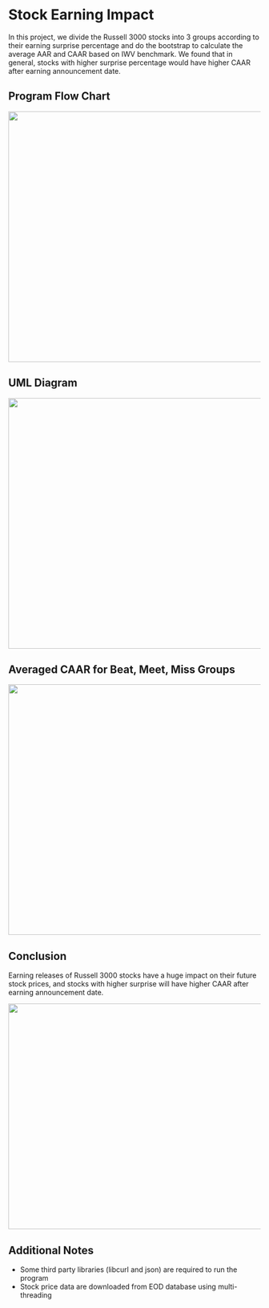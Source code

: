 # Stock Earning Impact

In this project, we divide the Russell 3000 stocks into 3 groups according to their earning surprise percentage and do the bootstrap to calculate the average AAR and CAAR based on IWV benchmark. We found that in general, stocks with higher surprise percentage would have higher CAAR after earning announcement date.

## Program Flow Chart

<div align=center><img width="600" height="500" src="https://user-images.githubusercontent.com/98775790/174504948-3997761f-61d8-46b8-8cfd-6a13c370ba35.png"/></div>

## UML Diagram


<div align=center><img width="800" height="500" src="https://user-images.githubusercontent.com/98775790/174504997-046e264a-558b-407b-b9d1-25c76ba20020.png"/></div>

## Averaged CAAR for Beat, Meet, Miss Groups


<div align=center><img width="800" height="500" src="https://user-images.githubusercontent.com/98775790/174505057-3a386e8e-4181-4ce8-a2d2-ea8f1f7f0a93.png"/></div>


## Conclusion

Earning releases of Russell 3000 stocks have a huge impact on their future stock prices, and stocks with higher surprise will have higher CAAR after earning announcement date.

<div align=center><img width="1000" height="450" src="https://user-images.githubusercontent.com/98775790/174505104-0e8ed909-c119-4896-9334-3476f27cc1ab.png"/></div>

## Additional Notes

- Some third party libraries (libcurl and json) are required to run the program
- Stock price data are downloaded from EOD database using multi-threading




